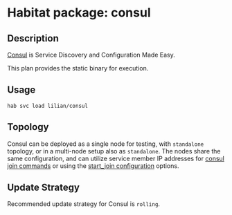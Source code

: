 # Habitat package: consul

## Description

[Consul](1) is Service Discovery and Configuration Made Easy.

This plan provides the static binary for execution.

## Usage

```
hab svc load lilian/consul
```

## Topology

Consul can be deployed as a single node for testing, with `standalone` topology, or in a multi-node setup also as `standalone`. The nodes share the same configuration, and can utilize service member IP addresses for [consul join commands](2) or using the [start_join configuration](2) options.

## Update Strategy

Recommended update strategy for Consul is `rolling`.

[1]: https://consul.io
[2]: https://www.consul.io/docs/guides/bootstrapping.html
